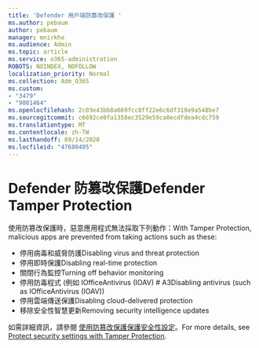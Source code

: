 ```yaml
---
title: 'Defender 用戶端防篡改保護 '
ms.author: pebaum
author: pebaum
manager: mnirkhe
ms.audience: Admin
ms.topic: article
ms.service: o365-administration
ROBOTS: NOINDEX, NOFOLLOW
localization_priority: Normal
ms.collection: Adm_O365
ms.custom:
- "3479"
- "9001464"
ms.openlocfilehash: 2c03e43bb8a669fcc8ff22e6c6df319a9a548be7
ms.sourcegitcommit: c6692ce0fa1358ec3529e59ca0ecdfdea4cdc759
ms.translationtype: MT
ms.contentlocale: zh-TW
ms.lasthandoff: 09/14/2020
ms.locfileid: "47680495"
---
```

# <a name="defender-tamper-protection"></a><span data-ttu-id="5c4d1-102">Defender 防篡改保護</span><span class="sxs-lookup"><span data-stu-id="5c4d1-102">Defender Tamper Protection</span></span> 

<span data-ttu-id="5c4d1-103">使用防篡改保護時，惡意應用程式無法採取下列動作：</span><span class="sxs-lookup"><span data-stu-id="5c4d1-103">With Tamper Protection, malicious apps are prevented from taking actions such as these:</span></span>

- <span data-ttu-id="5c4d1-104">停用病毒和威脅防護</span><span class="sxs-lookup"><span data-stu-id="5c4d1-104">Disabling virus and threat protection</span></span>
- <span data-ttu-id="5c4d1-105">停用即時保護</span><span class="sxs-lookup"><span data-stu-id="5c4d1-105">Disabling real-time protection</span></span>
- <span data-ttu-id="5c4d1-106">關閉行為監控</span><span class="sxs-lookup"><span data-stu-id="5c4d1-106">Turning off behavior monitoring</span></span>
- <span data-ttu-id="5c4d1-107">停用防毒程式 (例如 IOfficeAntivirus (IOAV) # A3</span><span class="sxs-lookup"><span data-stu-id="5c4d1-107">Disabling antivirus (such as IOfficeAntivirus (IOAV))</span></span>
- <span data-ttu-id="5c4d1-108">停用雲端傳送保護</span><span class="sxs-lookup"><span data-stu-id="5c4d1-108">Disabling cloud-delivered protection</span></span>
- <span data-ttu-id="5c4d1-109">移除安全性智慧更新</span><span class="sxs-lookup"><span data-stu-id="5c4d1-109">Removing security intelligence updates</span></span>

<span data-ttu-id="5c4d1-110">如需詳細資訊，請參閱 [使用防篡改保護保護安全性設定](https://docs.microsoft.com/windows/security/threat-protection/windows-defender-antivirus/prevent-changes-to-security-settings-with-tamper-protection)。</span><span class="sxs-lookup"><span data-stu-id="5c4d1-110">For more details, see [Protect security settings with Tamper Protection](https://docs.microsoft.com/windows/security/threat-protection/windows-defender-antivirus/prevent-changes-to-security-settings-with-tamper-protection).</span></span>
